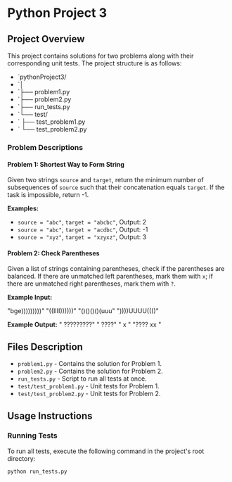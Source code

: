 # Python Project 3

## Project Overview

This project contains solutions for two problems along with their corresponding unit tests. The project structure is as follows:


- `pythonProject3/
- `│
- `├── problem1.py
- `├── problem2.py
- `├── run_tests.py
- `└── test/
- `    ├── test_problem1.py
- `    └── test_problem2.py
### Problem Descriptions

#### Problem 1: Shortest Way to Form String
Given two strings `source` and `target`, return the minimum number of subsequences of `source` such that their concatenation equals `target`. If the task is impossible, return -1.

**Examples:**
- `source = "abc"`, `target = "abcbc"`, Output: 2
- `source = "abc"`, `target = "acdbc"`, Output: -1
- `source = "xyz"`, `target = "xzyxz"`, Output: 3

#### Problem 2: Check Parentheses
Given a list of strings containing parentheses, check if the parentheses are balanced. If there are unmatched left parentheses, mark them with `x`; if there are unmatched right parentheses, mark them with `?`.

**Example Input:**

"bge)))))))))" 
"((IIII))))))" 
"()()()()(uuu" 
"))))UUUU((()" 

**Example Output:**
" ?????????" 
" ????" 
" x " 
"???? xx " 

## Files Description

- `problem1.py` - Contains the solution for Problem 1.
- `problem2.py` - Contains the solution for Problem 2.
- `run_tests.py` - Script to run all tests at once.
- `test/test_problem1.py` - Unit tests for Problem 1.
- `test/test_problem2.py` - Unit tests for Problem 2.

## Usage Instructions

### Running Tests

To run all tests, execute the following command in the project's root directory:

```sh
python run_tests.py
